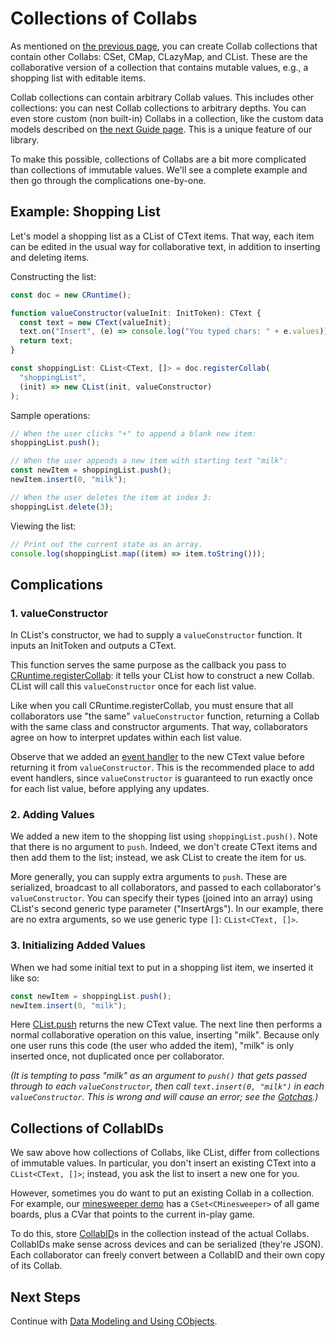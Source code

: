 # Collections of Collabs

As mentioned on [the previous page](./built_in_collabs.html#immutable-vs-mutable-values), you can create Collab collections that contain other Collabs: CSet, CMap, CLazyMap, and CList. These are the collaborative version of a collection that contains mutable values, e.g., a shopping list with editable items.

Collab collections can contain arbitrary Collab values. This includes other collections: you can nest Collab collections to arbitrary depths. You can even store custom (non built-in) Collabs in a collection, like the custom data models described on [the next Guide page](./data_modeling.html). This is a unique feature of our library.

To make this possible, collections of Collabs are a bit more complicated than collections of immutable values. We'll see a complete example and then go through the complications one-by-one.

## Example: Shopping List

Let's model a shopping list as a CList of CText items. That way, each item can be edited in the usual way for collaborative text, in addition to inserting and deleting items.

Constructing the list:

```ts
const doc = new CRuntime();

function valueConstructor(valueInit: InitToken): CText {
  const text = new CText(valueInit);
  text.on("Insert", (e) => console.log("You typed chars: " + e.values));
  return text;
}

const shoppingList: CList<CText, []> = doc.registerCollab(
  "shoppingList",
  (init) => new CList(init, valueConstructor)
);
```

Sample operations:

```ts
// When the user clicks "+" to append a blank new item:
shoppingList.push();

// When the user appends a new item with starting text "milk":
const newItem = shoppingList.push();
newItem.insert(0, "milk");

// When the user deletes the item at index 3:
shoppingList.delete(3);
```

Viewing the list:

```ts
// Print out the current state as an array.
console.log(shoppingList.map((item) => item.toString()));
```

## Complications

### 1. valueConstructor

In CList's constructor, we had to supply a `valueConstructor` function. It inputs an InitToken and outputs a CText.

This function serves the same purpose as the callback you pass to [CRuntime.registerCollab](./documents.html#using-cruntime): it tells your CList how to construct a new Collab. CList will call this `valueConstructor` once for each list value.

Like when you call CRuntime.registerCollab, you must ensure that all collaborators use "the same" `valueConstructor` function, returning a Collab with the same class and constructor arguments. That way, collaborators agree on how to interpret updates within each list value.

Observe that we added an [event handler](./handling_changes.html#collab-events) to the new CText value before returning it from `valueConstructor`. This is the recommended place to add event handlers, since `valueConstructor` is guaranteed to run exactly once for each list value, before applying any updates.

### 2. Adding Values

We added a new item to the shopping list using `shoppingList.push()`. Note that there is no argument to `push`. Indeed, we don't create CText items and then add them to the list; instead, we ask CList to create the item for us.

More generally, you can supply extra arguments to `push`. These are serialized, broadcast to all collaborators, and passed to each collaborator's `valueConstructor`. You can specify their types (joined into an array) using CList's second generic type parameter ("InsertArgs"). In our example, there are no extra arguments, so we use generic type `[]`: `CList<CText, []>`.

### 3. Initializing Added Values

When we had some initial text to put in a shopping list item, we inserted it like so:

```ts
const newItem = shoppingList.push();
newItem.insert(0, "milk");
```

Here [CList.push](../api/collabs/classes/CList.html#push) returns the new CText value. The next line then performs a normal collaborative operation on this value, inserting "milk". Because only one user runs this code (the user who added the item), "milk" is only inserted once, not duplicated once per collaborator.

_(It is tempting to pass "milk" as an argument to `push()` that gets passed through to each `valueConstructor`, then call `text.insert(0, "milk")` in each `valueConstructor`. This is wrong and will cause an error; see the [Gotchas](./gotchas.html#operations-in-event-handlers-or-initializers).)_

## Collections of CollabIDs

We saw above how collections of Collabs, like CList, differ from collections of immutable values. In particular, you don't insert an existing CText into a `CList<CText, []>`; instead, you ask the list to insert a new one for you.

However, sometimes you do want to put an existing Collab in a collection. For example, our [minesweeper demo](https://github.com/composablesys/collabs/tree/master/demos/apps/minesweeper/src/main.ts) has a `CSet<CMinesweeper>` of all game boards, plus a CVar that points to the current in-play game.

To do this, store [CollabID](../api/collabs/modules.html#CollabID)s in the collection instead of the actual Collabs. CollabIDs make sense across devices and can be serialized (they're JSON). Each collaborator can freely convert between a CollabID and their own copy of its Collab.

## Next Steps

Continue with [Data Modeling and Using CObjects](./data_modeling.html).
